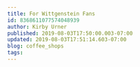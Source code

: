 ```yaml
---
title: For Wittgenstein Fans
id: 8368611077574048939
author: Kirby Urner
published: 2019-08-03T17:50:00.003-07:00
updated: 2019-08-03T17:51:14.603-07:00
blog: coffee_shops
tags: 
---
```


